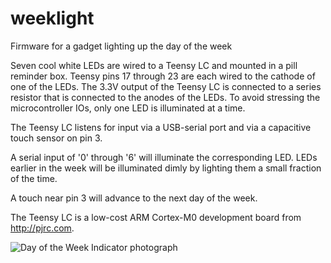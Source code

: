 # weeklight
Firmware for a gadget lighting up the day of the week

Seven cool white LEDs are wired to a Teensy LC and mounted in a pill reminder box. Teensy pins 17 through 23 are each wired to the cathode of one of the LEDs. The 3.3V output of the Teensy LC is connected to a series resistor that is connected to the anodes of the LEDs. To avoid stressing the microcontroller IOs, only one LED is illuminated at a time.

The Teensy LC listens for input via a USB-serial port and via a capacitive touch sensor on pin 3.

A serial input of '0' through '6' will illuminate the corresponding LED. LEDs earlier in the week will be illuminated dimly by lighting them a small fraction of the time.

A touch near pin 3 will advance to the next day of the week.

The Teensy LC is a low-cost ARM Cortex-M0 development board from http://pjrc.com.

 ![Day of the Week Indicator photograph](weeklight/IMG_20170817_174136.jpg)
